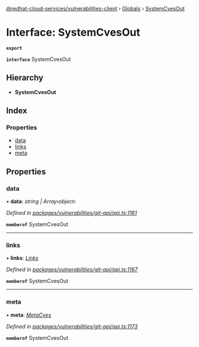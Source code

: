[@redhat-cloud-services/vulnerabilities-client](../README.md) › [Globals](../globals.md) › [SystemCvesOut](systemcvesout.md)

# Interface: SystemCvesOut

**`export`** 

**`interface`** SystemCvesOut

## Hierarchy

* **SystemCvesOut**

## Index

### Properties

* [data](systemcvesout.md#data)
* [links](systemcvesout.md#links)
* [meta](systemcvesout.md#meta)

## Properties

###  data

• **data**: *string | Array‹object›*

*Defined in [packages/vulnerabilities/git-api/api.ts:1161](https://github.com/RedHatInsights/javascript-clients/blob/master/packages/vulnerabilities/git-api/api.ts#L1161)*

**`memberof`** SystemCvesOut

___

###  links

• **links**: *[Links](links.md)*

*Defined in [packages/vulnerabilities/git-api/api.ts:1167](https://github.com/RedHatInsights/javascript-clients/blob/master/packages/vulnerabilities/git-api/api.ts#L1167)*

**`memberof`** SystemCvesOut

___

###  meta

• **meta**: *[MetaCves](metacves.md)*

*Defined in [packages/vulnerabilities/git-api/api.ts:1173](https://github.com/RedHatInsights/javascript-clients/blob/master/packages/vulnerabilities/git-api/api.ts#L1173)*

**`memberof`** SystemCvesOut
